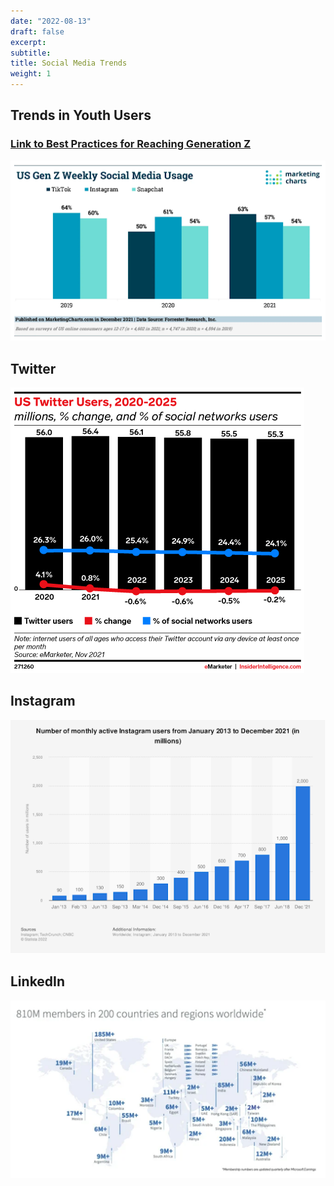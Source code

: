 ```yaml
---
date: "2022-08-13"
draft: false
excerpt: 
subtitle:
title: Social Media Trends
weight: 1
---
```


## Trends in Youth Users

### [Link to Best Practices for Reaching Generation Z](https://pyxl.com/blog/where-to-reach-generation-z-with-marketing-and-advertising/)

![Youth Trends](genz.png)

## Twitter

![Twitter Trends](twitter-keep.png)

## Instagram

![Facebook Trends](instagramusers.png)

## LinkedIn

![Facebook Trends](linkedinusers.png)
